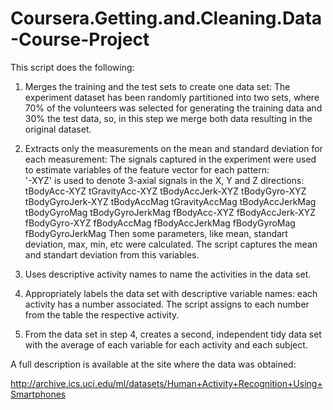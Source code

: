 # Coursera.Getting.and.Cleaning.Data-Course-Project
This script does the following:

1. Merges the training and the test sets to create one data set: The experiment dataset has been randomly partitioned into two sets, where 70% of the volunteers was selected for generating the training data and 30% the test data, so, in this step we merge both data resulting in the original dataset.

2. Extracts only the measurements on the mean and standard deviation for each measurement: The signals captured in the experiment were used to estimate variables of the feature vector for each pattern:  
'-XYZ' is used to denote 3-axial signals in the X, Y and Z directions: 
tBodyAcc-XYZ
tGravityAcc-XYZ
tBodyAccJerk-XYZ
tBodyGyro-XYZ
tBodyGyroJerk-XYZ
tBodyAccMag
tGravityAccMag
tBodyAccJerkMag
tBodyGyroMag
tBodyGyroJerkMag
fBodyAcc-XYZ
fBodyAccJerk-XYZ
fBodyGyro-XYZ
fBodyAccMag
fBodyAccJerkMag
fBodyGyroMag
fBodyGyroJerkMag
Then some parameters, like mean, standart deviation, max, min, etc were calculated. The script captures the mean and standart deviation from this variables.

3. Uses descriptive activity names to name the activities in the data set.
4. Appropriately labels the data set with descriptive variable names: each activity has a number associated. The script assigns to each number from the table the respective activity.

5. From the data set in step 4, creates a second, independent tidy data set with the average of each variable for each activity and each subject.

A full description is available at the site where the data was obtained: 

http://archive.ics.uci.edu/ml/datasets/Human+Activity+Recognition+Using+Smartphones
